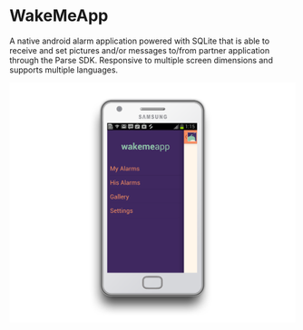 WakeMeApp
=========

A native android  alarm application powered with SQLite that is able to receive and set pictures and/or 
messages to/from partner application through the Parse SDK. Responsive to multiple screen dimensions and
supports multiple languages.

![Alt text](/MockUps/WakeMeApp1.png)
